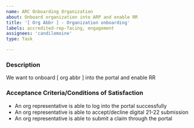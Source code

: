 ```yaml
---
name: ARC Onboarding Organization
about: Onboard organization into ARP and enable RR
title: '[ Org Abbr ] - Organization onboarding'
labels: accredited-rep-facing, engagement
assignees: 'candilemoine'
type: Task

---
```

<!-- engagement-template -->
### Description
We want to onboard [ org abbr ] into the portal and enable RR

### Acceptance Criteria/Conditions of Satisfaction
<!-- Specify criteria for ticket completion -->
- An org representative is able to log into the portal successfully
- An org representative is able to accept/decline digital 21-22 submission
- An org representative is able to submit a claim through the portal

